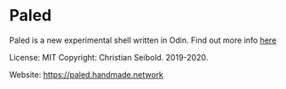 # Paled

Paled is a new experimental shell written in Odin. Find out more info [here](https://paled.handmade.network)

License: MIT
Copyright: Christian Seibold. 2019-2020.

Website: https://paled.handmade.network
